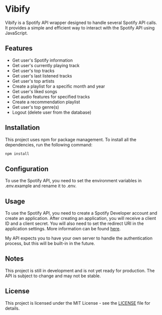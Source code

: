 # Vibify

Vibify is a Spotify API wrapper designed to handle several Spotify API calls. It provides a simple and efficient way to interact with the Spotify API using JavaScript.

## Features

- Get user's Spotify information
- Get user's currently playing track
- Get user's top tracks
- Get user's last listened tracks
- Get user's top artists
- Create a playlist for a specific month and year
- Get user's liked songs
- Get audio features for specified tracks
- Create a recommendation playlist
- Get user's top genre(s)
- Logout (delete user from the database)

## Installation

This project uses npm for package management. To install all the dependencies, run the following command:

```bash
npm install
```

## Configuration

To use the Spotify API, you need to set the environment variables in .env.example and rename it to .env.

## Usage

To use the Spotify API, you need to create a Spotify Developer account and create an application. After creating an application, you will receive a client ID and a client secret. You will also need to set the redirect URI in the application settings. More information can be found [here](https://developer.spotify.com/documentation/general/guides/app-settings/).

My API expects you to have your own server to handle the authentication process, but this will be built-in in the future.


## Notes

This project is still in development and is not yet ready for production. The API is subject to change and may not be stable.

## License

This project is licensed under the MIT License - see the [LICENSE](LICENSE) file for details.